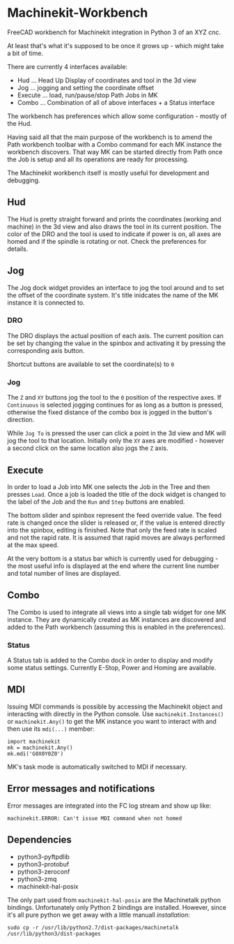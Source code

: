 # Machinekit-Workbench
FreeCAD workbench for Machinekit integration in Python 3 of an XYZ cnc.

At least that's what it's supposed to be once it grows up - which might take a bit of time.

There are currently 4 interfaces available:
* Hud     ... Head Up Display of coordinates and tool in the 3d view
* Jog     ... jogging and setting the coordinate offset
* Execute ... load, run/pause/stop Path Jobs in MK
* Combo   ... Combination of all of above interfaces + a Status interface

The workbench has preferences which allow some configuration - mostly of the Hud.

Having said all that the main purpose of the workbench is to amend the Path workbench toolbar with a Combo
command for each MK instance the workbench discovers. That way MK can be started directly from Path once the
Job is setup and all its operations are ready for processing.

The Machinekit workbench itself is mostly useful for development and debugging.

## Hud
The Hud is pretty straight forward and prints the coordinates (working and machine) in the 3d view and also
draws the tool in its current position. The color of the DRO and the tool is used to indicate if power is on,
all axes are homed and if the spindle is rotating or not. Check the preferences for details.

## Jog
The Jog dock widget provides an interface to jog the tool around and to set the offset of the coordinate system.
It's title inidcates the name of the MK instance it is connected to.

### DRO
The DRO displays the actual position of each axis. The current position can be set by changing the value in the
spinbox and activating it by pressing the corresponding axis button.

Shortcut buttons are available to set the coordinate(s) to `0`

### Jog
The `Z` and `XY` buttons jog the tool to the `0` position of the respective axes. If `Continuous` is selected
jogging continues for as long as a button is pressed, otherwise the fixed distance of the combo box is jogged
in the button's direction.

While `Jog To` is pressed the user can click a point in the 3d view and MK will jog the tool to that location.
Initially only the `XY` axes are modified - however a second click on the same location also jogs the `Z` axis.

## Execute
In order to load a Job into MK one selects the Job in the Tree and then presses `Load`. Once a job is loaded
the title of the dock widget is changed to the label of the Job and the `Run` and `Step` buttons are enabled.

The bottom slider and spinbox represent the feed override value. The feed rate is changed once the slider is
released or, if the value is entered directly into the spinbox, editing is finished. Note that only the feed
rate is scaled and not the rapid rate. It is assumed that rapid moves are always performed at the max speed.

At the very bottom is a status bar which is currently used for debugging - the most useful info is displayed
at the end where the current line number and total number of lines are displayed.

## Combo
The Combo is used to integrate all views into a single tab widget for one MK instance. They are dynamically
created as MK instances are discovered and added to the Path workbench (assuming this is enabled in the
preferences).

### Status
A Status tab is added to the Combo dock in order to display and modify some status settings. Currently E-Stop,
Power and Homing are available.


## MDI
Issuing MDI commands is possible by accessing the Machinekit object and interacting with directly in the
Python console. Use `machinekit.Instances()` or `machinekit.Any()` to get the MK instance you want to
interact with and then use its `mdi(...)` member:
```
import machinekit
mk = machinekit.Any()
mk.mdi('G0X0Y0Z0')
```
MK's task mode is automatically switched to MDI if necessary.

## Error messages and notifications
Error messages are integrated into the FC log stream and show up like:
```
machinekit.ERROR: Can't issue MDI command when not homed
```

## Dependencies
* python3-pyftpdlib
* python3-protobuf
* python3-zeroconf
* python3-zmq
* machinekit-hal-posix

The only part used from `machinekit-hal-posix` are the Machinetalk python bindings. Unfortunately only
Python 2 bindings are installed. However, since it's all pure python we get away with a little manuall _installation_:

```
sudo cp -r /usr/lib/python2.7/dist-packages/machinetalk /usr/lib/python3/dist-packages
```


